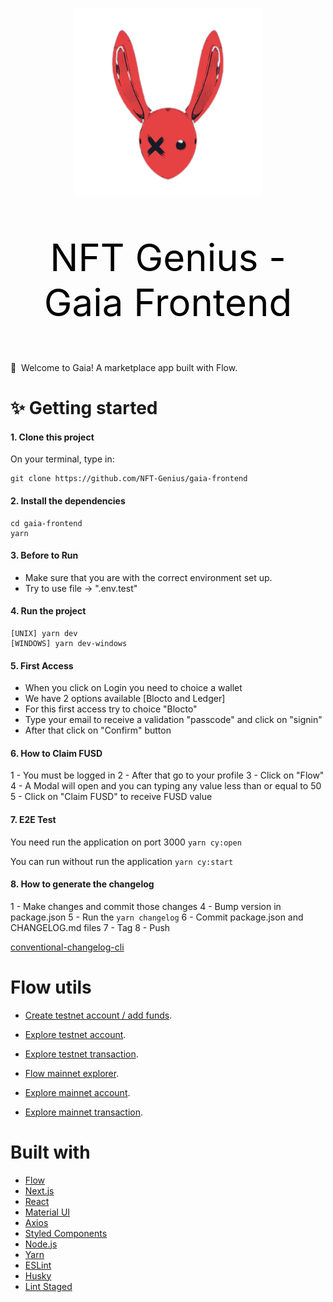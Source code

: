 <p align="center">
  <img width="300" src="./nft_genius.png" />
</p>
<p align="center" style="color: black; font-size: 60px;">
  NFT Genius - Gaia Frontend
</p>

👋 &nbsp;Welcome to Gaia! A marketplace app built with Flow.

# ✨ Getting started

#### 1. Clone this project

On your terminal, type in:

```
git clone https://github.com/NFT-Genius/gaia-frontend
```

#### 2. Install the dependencies

```
cd gaia-frontend
yarn
```

#### 3. Before to Run

- Make sure that you are with the correct environment set up.
- Try to use file -> ".env.test"

#### 4. Run the project

```
[UNIX] yarn dev
[WINDOWS] yarn dev-windows
```

#### 5. First Access

- When you click on Login you need to choice a wallet
- We have 2 options available [Blocto and Ledger]
- For this first access try to choice "Blocto"
- Type your email to receive a validation "passcode" and click on "signin"
- After that click on "Confirm" button

#### 6. How to Claim FUSD

1 - You must be logged in
2 - After that go to your profile
3 - Click on "Flow"
4 - A Modal will open and you can typing any value less than or equal to 50
5 - Click on "Claim FUSD" to receive FUSD value

#### 7. E2E Test

You need run the application on port 3000
`yarn cy:open`

You can run without run the application
`yarn cy:start`

#### 8. How to generate the changelog

1 - Make changes and commit those changes
4 - Bump version in package.json
5 - Run the `yarn changelog`
6 - Commit package.json and CHANGELOG.md files
7 - Tag
8 - Push

[conventional-changelog-cli](https://github.com/conventional-changelog/conventional-changelog/tree/master/packages/conventional-changelog-cli)

# Flow utils

- [Create testnet account / add funds](https://testnet-faucet.onflow.org).
- [Explore testnet account](https://flow-view-source.com/testnet/account/0xACCOUNTADDRESS).
- [Explore testnet transaction](https://flow-view-source.com/testnet/tx/TRANSACTIONHASH).

- [Flow mainnet explorer](https://flowscan.org/).
- [Explore mainnet account](https://flow-view-source.com/account/0xACCOUNTADDRESS).
- [Explore mainnet transaction](https://flow-view-source.com/tx/TRANSACTIONHASH).

# Built with

- [Flow](https://www.onflow.org/)
- [Next.js](https://nextjs.org/)
- [React](https://reactjs.org/)
- [Material UI](https://mui.com/)
- [Axios](https://github.com/axios/axios)
- [Styled Components](https://styled-components.com/)
- [Node.js](https://nodejs.org/)
- [Yarn](https://yarnpkg.com/)
- [ESLint](https://eslint.org/)
- [Husky](https://github.com/typicode/husky)
- [Lint Staged](https://github.com/okonet/lint-staged)
